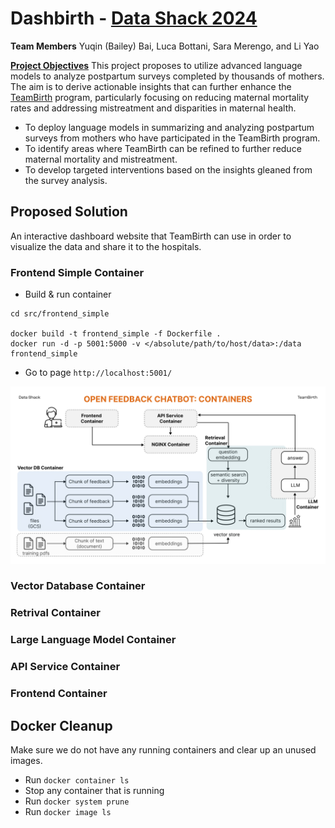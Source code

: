 Dashbirth - [Data Shack 2024](https://sites.google.com/view/datashack-harvard-polimi/data-shack-2024)
==============================

**Team Members**
Yuqin (Bailey) Bai, Luca Bottani, Sara Merengo, and Li Yao

**[Project Objectives](https://sites.google.com/view/datashack-harvard-polimi/data-shack-2024#h.ejfv8fmb4s2f)**
This project proposes to utilize advanced language models to analyze postpartum surveys completed by thousands of mothers. The aim is to derive actionable insights that can further enhance the [TeamBirth](https://www.ariadnelabs.org/delivery-decisions-initiative/teambirth/) program, particularly focusing on reducing maternal mortality rates and addressing mistreatment and disparities in maternal health.
* To deploy language models in summarizing and analyzing postpartum surveys from mothers who have participated in the TeamBirth program.
* To identify areas where TeamBirth can be refined to further reduce maternal mortality and mistreatment.
* To develop targeted interventions based on the insights gleaned from the survey analysis.

## Proposed Solution
An interactive dashboard website that TeamBirth can use in order to visualize the data and share it to the hospitals.

### Frontend Simple Container
* Build & run container
```
cd src/frontend_simple

docker build -t frontend_simple -f Dockerfile .
docker run -d -p 5001:5000 -v </absolute/path/to/host/data>:/data frontend_simple
```
- Go to page `http://localhost:5001/`


<img src="images/Technical_Arch.jpg"  width="800">

### Vector Database Container

### Retrival Container

### Large Language Model Container

### API Service Container

### Frontend Container

## Docker Cleanup
Make sure we do not have any running containers and clear up an unused images.
* Run `docker container ls`
* Stop any container that is running
* Run `docker system prune`
* Run `docker image ls`
